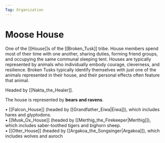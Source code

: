 ```yaml
---
Tag: Organization
---
```

# Moose House
One of the [[House]]s of the [[Broken_Tusk]] tribe. House members spend most of their time with one another, sharing duties, forming friend groups, and occupying the same communal sleeping tent. Houses are typically represented by animals who individually embody courage, cleverness, and resilience. Broken Tusks typically identify themselves with just one of the animals represented in their house, and their personal effects often feature that animal.

Headed by [[Nakta_the_Healer]].

The house is represented by **bears and ravens**.

• [[Falcon_House]] (headed by [[Grandfather_Eiwa|Eiwa]]), which includes hares and glyptodons.  
• [[Musk_Ox_House]] (headed by [[Merthig_the_Firekeeper|Merthig]]), which includes saber-toothed tigers and bighorn sheep.  
• [[Otter_House]] (headed by [[Argakoa_the_Songsinger|Argakoa]]), which includes wolves and auroch